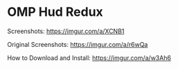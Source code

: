 # OMP Hud Redux

Screenshots: https://imgur.com/a/XCNB1

Original Screenshots: https://imgur.com/a/r6wQa

How to Download and Install: https://imgur.com/a/w3Ah6
